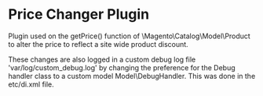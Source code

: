 # Price Changer Plugin

Plugin used on the getPrice() function of \Magento\Catalog\Model\Product to 
alter the price to reflect a site wide product discount. 

These changes are also logged in a custom debug log file 'var/log/custom_debug.log' 
by changing the preference for the Debug handler class to a custom model Model\DebugHandler.
This was done in the etc/di.xml file. 